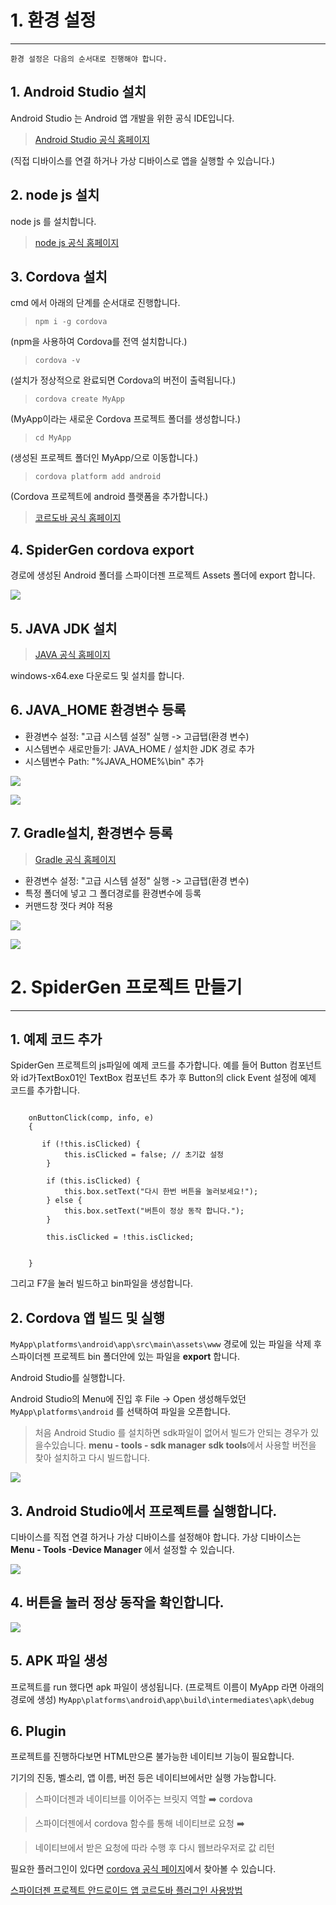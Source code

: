 # 1. 환경 설정

------

`환경 설정은 다음의 순서대로 진행해야 합니다.`

## 1. Android Studio 설치

Android Studio 는 Android 앱 개발을 위한 공식 IDE입니다.

>[ Android Studio 공식 홈페이지]([https://developer.android.com/studio?hl=ko)

(직접 디바이스를 연결 하거나 가상 디바이스로 앱을 실행할 수 있습니다.)

## 2. node js 설치
node js 를 설치합니다.

> [node js 공식 홈페이지](https://nodejs.org/en/)

## 3. Cordova 설치

cmd 에서 아래의 단계를 순서대로 진행합니다.

> `npm i -g cordova`  

 (npm을 사용하여 Cordova를 전역 설치합니다.)
 
> `cordova -v`

 (설치가 정상적으로 완료되면 Cordova의 버전이 출력됩니다.)
 
> `cordova create MyApp` 
  
  (MyApp이라는 새로운 Cordova 프로젝트 폴더를 생성합니다.)
 
> `cd MyApp`  
  
  (생성된 프로젝트 폴더인 MyApp/으로 이동합니다.)
 
> `cordova platform add android`

(Cordova 프로젝트에 android 플랫폼을 추가합니다.)

> [코르도바 공식 홈페이지](cordova.apache.org/#getstarted)


## 4. SpiderGen cordova export

경로에 생성된 Android 폴더를 스파이더젠 프로젝트 Assets 폴더에 export 합니다.

![](https://wikidocs.net/images/page/278959/SpiderGen_cordova_export.png)


## 5. JAVA JDK 설치

> [JAVA 공식 홈페이지](https://www.oracle.com/java/technologies/downloads/?er=221886)

windows-x64.exe 다운로드 및 설치를 합니다.

## 6. JAVA_HOME 환경변수 등록

* 환경변수 설정: "고급 시스템 설정" 실행 -> 고급탭(환경 변수)
* 시스템변수 새로만들기: JAVA_HOME / 설치한 JDK 경로 추가
* 시스템변수 Path: "%JAVA_HOME%\bin" 추가

![](https://wikidocs.net/images/page/277125/%EC%BA%A1%EC%B2%98.PNG)

![](https://wikidocs.net/images/page/277125/%EC%BA%A1%EC%B2%982.PNG)

## 7. Gradle설치, 환경변수 등록

> [Gradle 공식 홈페이지](https://gradle.org/install/)

* 환경변수 설정: "고급 시스템 설정" 실행 -> 고급탭(환경 변수)
* 특정 폴더에 넣고 그 폴더경로를 환경변수에 등록
* 커맨드창 껏다 켜야 적용

![](https://wikidocs.net/images/page/277125/%EC%BA%A1%EC%B2%98_kj05zSj.PNG)

![](https://wikidocs.net/images/page/277125/%EC%BA%A1%EC%B2%981.PNG)




# 2.  SpiderGen 프로젝트 만들기 
-----

## 1.  예제 코드 추가

SpiderGen 프로젝트의 js파일에 예제 코드를 추가합니다. 예를 들어 Button 컴포넌트와 id가TextBox01인 TextBox 컴포넌트 추가 후 Button의 click Event 설정에 예제 코드를 추가합니다.
```

	onButtonClick(comp, info, e)
	{

       if (!this.isClicked) {
            this.isClicked = false; // 초기값 설정
        }
        
        if (this.isClicked) {
            this.box.setText("다시 한번 버튼을 눌러보세요!");
        } else {
            this.box.setText("버튼이 정상 동작 합니다.");
        }

        this.isClicked = !this.isClicked;


	}
```


그리고 F7을 눌러 빌드하고 bin파일을 생성합니다.

## 2. Cordova 앱 빌드 및 실행

`MyApp\platforms\android\app\src\main\assets\www` 경로에 있는 파일을 삭제 후 스파이더젠 프로젝트 bin 폴더안에 있는 파일을 **export** 합니다.

Android Studio를 실행합니다.

Android Studio의 Menu에 진입 후  File -> Open   생성해두었던 `MyApp\platforms\android` 를 선택하여 파일을 오픈합니다.

> 처음 Android Studio 를 설치하면
> sdk파일이 없어서 빌드가 안되는 경우가 있을수있습니다.
> **menu - tools - sdk manager**
> **sdk tools**에서  사용할 버전을 찾아 설치하고 다시 빌드합니다.

![](https://wikidocs.net/images/page/278959/sdk_tools.png)

## 3. Android Studio에서 프로젝트를 실행합니다.
 디바이스를 직접 연결 하거나 가상 디바이스를 설정해야 합니다.
가상 디바이스는 **Menu - Tools -Device Manager** 에서 설정할 수 있습니다.

![](https://wikidocs.net/images/page/278959/Android01.png)

## 4. 버튼을 눌러 정상 동작을 확인합니다.

![](https://wikidocs.net/images/page/278959/Android02.png)


## 5. APK 파일 생성

프로젝트를 run 했다면 apk 파일이 생성됩니다.
(프로젝트 이름이 MyApp 라면 아래의 경로에 생성)
`MyApp\platforms\android\app\build\intermediates\apk\debug`

## 6. Plugin

프로젝트를 진행하다보면 HTML만으론 불가능한 네이티브 기능이 필요합니다.

기기의 진동, 벨소리, 앱 이름, 버전 등은 네이티브에서만 실행 가능합니다.

> 스파이더젠과 네이티브를 이어주는 브릿지 역할 ➡️ cordova

> 스파이더젠에서 cordova 함수를 통해 네이티브로 요청 ➡️

> 네이티브에서 받은 요청에 따라 수행 후 다시 웹브라우저로 값 리턴

필요한 플러그인이 있다면 [cordova 공식 페이지](https://cordova.apache.org/)에서 찾아볼 수 있습니다.

[스파이더젠 프로젝트 안드로이드 앱 코르도바 플러그인 사용방법 ](https://wikidocs.net/278959)


